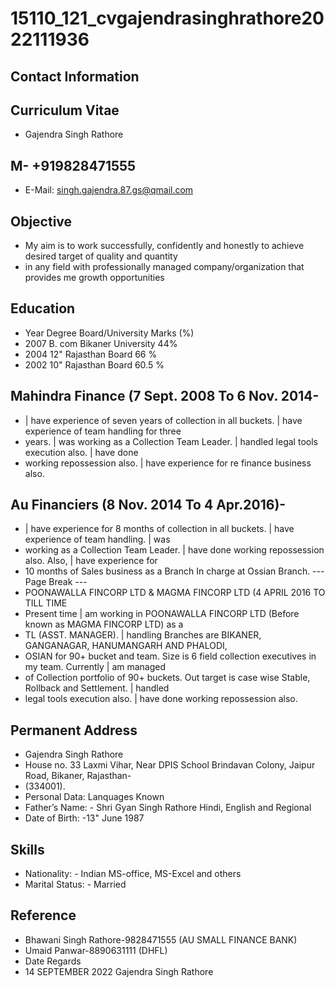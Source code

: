 # 15110_121_cvgajendrasinghrathore2022111936

## Contact Information



## Curriculum Vitae

* Gajendra Singh Rathore


## M- +919828471555

* E-Mail: singh.gajendra.87.gs@qmail.com


## Objective

* My aim is to work successfully, confidently and honestly to achieve desired target of quality and quantity
* in any field with professionally managed company/organization that provides me growth opportunities


## Education

* Year Degree Board/University Marks (%)
* 2007 B. com Bikaner University 44%
* 2004 12" Rajasthan Board 66 %
* 2002 10" Rajasthan Board 60.5 %


## Mahindra Finance (7 Sept. 2008 To 6 Nov. 2014-

* | have experience of seven years of collection in all buckets. | have experience of team handling for three
* years. | was working as a Collection Team Leader. | handled legal tools execution also. | have done
* working repossession also. | have experience for re finance business also.


## Au Financiers (8 Nov. 2014 To 4 Apr.2016)-

* | have experience for 8 months of collection in all buckets. | have experience of team handling. | was
* working as a Collection Team Leader. | have done working repossession also. Also, | have experience for
* 10 months of Sales business as a Branch In charge at Ossian Branch.
--- Page Break ---
* POONAWALLA FINCORP LTD & MAGMA FINCORP LTD (4 APRIL 2016 TO TILL TIME
* Present time | am working in POONAWALLA FINCORP LTD (Before known as MAGMA FINCORP LTD) as a
* TL (ASST. MANAGER). | handling Branches are BIKANER, GANGANAGAR, HANUMANGARH AND PHALODI,
* OSIAN for 90+ bucket and team. Size is 6 field collection executives in my team. Currently | am managed
* of Collection portfolio of 90+ buckets. Out target is case wise Stable, Rollback and Settlement. | handled
* legal tools execution also. | have done working repossession also.


## Permanent Address

* Gajendra Singh Rathore
* House no. 33 Laxmi Vihar, Near DPIS School Brindavan Colony, Jaipur Road, Bikaner, Rajasthan-
* (334001).
* Personal Data: Lanquages Known
* Father’s Name: - Shri Gyan Singh Rathore Hindi, English and Regional
* Date of Birth: -13" June 1987


## Skills

* Nationality: - Indian MS-office, MS-Excel and others
* Marital Status: - Married


## Reference 

* Bhawani Singh Rathore-9828471555 (AU SMALL FINANCE BANK)
* Umaid Panwar-8890631111 (DHFL)
* Date Regards
* 14 SEPTEMBER 2022 Gajendra Singh Rathore


